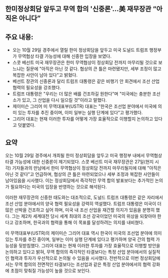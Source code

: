 ## 한미정상회담 앞두고 무역 합의 '신중론'…美 재무장관 “아직은 아니다”

## 주요 내용:
*   오는 10월 29일 경주에서 열릴 한미 정상회담을 앞두고 미국 도널드 트럼프 행정부가 무역협상 타결 가능성에 대해 신중한 입장을 보였다.
*   스콧 베선트 미국 재무장관은 한미 무역협상이 정상회담 전까지 마무리될 것으로 보느냐는 질문에 "아직은 아닌 것 같다. 협상의 큰 틀은 마련됐지만, 세부 조정이 많고 복잡한 사안이 남아 있다"고 밝혔다.
*   베선트 장관의 신중론과 달리 트럼프 대통령은 같은 비행기 안 회견에서 조선 산업 협력의 필요성을 강조했다.
*   트럼프 대통령은 "우리는 더 많은 배를 건조하길 원한다"며 "미국에는 충분한 조선소가 있고, 그 산업을 다시 일으킬 것"이라고 말했다.
*   제이미슨 그리어 미 무역대표부(USTR) 대표는 "한국은 조선업 분야에서 미국에 의미 있는 투자를 추진 중이며, 이미 일부는 실행 단계에 있다"고 평가했다.
*   그리어 대표는 현재 이러한 투자를 어떻게 가장 효율적으로 이행할지 논의하고 있다고 덧붙였다.

## 요약

오는 10월 29일 경주에서 개최될 한미 정상회담을 앞두고 미국 행정부 내에서 무역협상 타결 가능성에 대한 신중론이 제기되었다. 스콧 베선트 미국 재무장관은 27일(현지 시각) 기자들과의 만남에서 한미 무역협상이 정상회담 전까지 마무리될지에 대해 "아직은 아닌 것 같다"고 언급하며, 협상의 큰 틀은 마련되었으나 세부 조정과 복잡한 사안들이 남아있음을 시사했다. 이는 정상회담에서 즉각적인 무역 합의 발표보다는 추가적인 논의가 필요하다는 미국의 입장을 반영하는 것으로 해석된다.

이러한 재무장관의 신중한 태도와는 대조적으로, 도널드 트럼프 대통령은 같은 자리에서 조선 산업 분야에서의 양국 협력 필요성을 강력히 역설했다. 트럼프 대통령은 미국이 더 많은 선박을 건조하고 싶어 하며, 미국 내 조선 산업을 재건할 의지가 있음을 분명히 했다. 그는 제2차 세계대전 당시 세계 최대의 조선 강국이었던 미국의 위상을 되찾아야 한다고 강조하며, 한국과의 협력을 통해 이 목표를 달성하려는 의지를 내비쳤다.

미 무역대표부(USTR)의 제이미슨 그리어 대표 역시 한국이 미국의 조선업 분야에 의미 있는 투자를 추진 중이며, 일부는 이미 실행 단계에 있다고 평가하며 양국 간의 협력 가능성을 뒷받침했다. 그리어 대표는 현재 이러한 투자를 가장 효율적으로 이행할 방안을 논의하고 있다고 밝혀, 무역 합의의 즉각적인 타결보다는 특정 산업 분야에서의 실질적인 협력과 투자가 우선적으로 논의될 수 있음을 시사했다. 전반적으로 이번 정상회담에서는 무역 합의의 전면적인 타결보다는 조선업과 같은 특정 산업 분야에서의 협력 강화에 초점이 맞춰질 가능성이 높을 것으로 보인다.